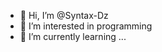 - 👋 Hi, I’m @Syntax-Dz
- 👀 I’m interested in programming
- 🌱 I’m currently learning ... 
  

<!---
Syntax-Dz/Syntax-Dz is a ✨ special ✨ repository because its `README.md` (this file) appears on your GitHub profile.
You can click the Preview link to take a look at your changes.
--->
